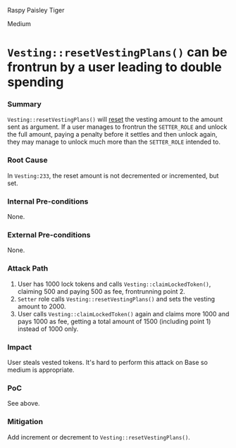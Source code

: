 Raspy Paisley Tiger

Medium

# `Vesting::resetVestingPlans()` can be frontrun by a user leading to double spending

### Summary

`Vesting::resetVestingPlans()` will [reset](https://github.com/sherlock-audit/2025-03-symm-io-stacking/blob/main/token/contracts/vesting/Vesting.sol#L233) the vesting amount to the amount sent as argument. If a user manages to frontrun the `SETTER_ROLE` and unlock the full amount, paying a penalty before it settles and then unlock again, they may manage to unlock much more than the `SETTER_ROLE` intended to.

### Root Cause

In `Vesting:233`, the reset amount is not decremented or incremented, but set.

### Internal Pre-conditions

None.

### External Pre-conditions

None.

### Attack Path

1. User has 1000 lock tokens and calls `Vesting::claimLockedToken()`, claiming 500 and paying 500 as fee, frontrunning point 2.
2. `Setter` role calls `Vesting::resetVestingPlans()` and sets the vesting amount to 2000.
3. User calls `Vesting::claimLockedToken()` again and claims more 1000 and pays 1000 as fee, getting a total amount of 1500 (including point 1) instead of 1000 only.

### Impact

User steals vested tokens. It's hard to perform this attack on Base so medium is appropriate.

### PoC

See above.

### Mitigation

Add increment or decrement to `Vesting::resetVestingPlans()`.